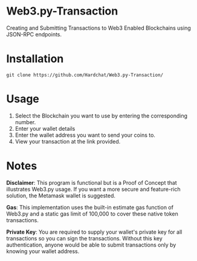 # Web3.py-Transaction
Creating and Submitting Transactions to Web3 Enabled Blockchains using JSON-RPC endpoints.

# Installation
```git clone https://github.com/Hardchat/Web3.py-Transaction/```

# Usage
1. Select the Blockchain you want to use by entering the corresponding number.
2. Enter your wallet details
3. Enter the wallet address you want to send your coins to.
4. View your transaction at the link provided.

# Notes
**Disclaimer**: This program is functional but is a Proof of Concept that illustrates Web3.py usage. If you want a more secure and feature-rich solution, the Metamask wallet is suggested. 

**Gas**: This implementation uses the built-in estimate gas function of Web3.py and a static gas limit of 100,000 to cover these native token transactions.

**Private Key**: You are required to supply your wallet's private key for all transactions so you can sign the transactions. Without this key authentication, anyone would be able to submit transactions only by knowing your wallet address.
